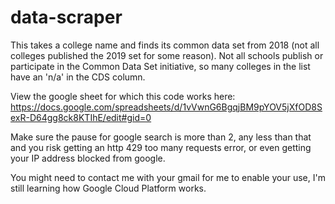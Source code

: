 # data-scraper

This takes a college name and finds its common data set from 2018 (not all colleges published the 2019 set for some reason). Not all schools publish or participate in the Common Data Set initiative, so many colleges in the list have an 'n/a' in the CDS column.

View the google sheet for which this code works here: https://docs.google.com/spreadsheets/d/1vVwnG6BgqjBM9pYOV5jXfOD8SexR-D64gg8ck8KTIhE/edit#gid=0

Make sure the pause for google search is more than 2, any less than that and you risk getting an http 429 too many requests error, or even getting your IP address blocked from google. 

You might need to contact me with your gmail for me to enable your use, I'm still learning how Google Cloud Platform works.
